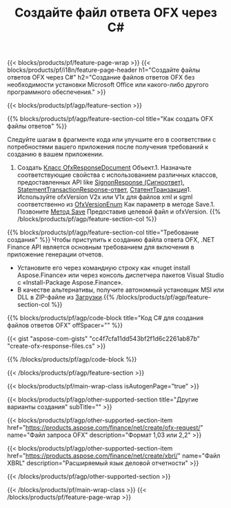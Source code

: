 ﻿---
title: Создайте файл ответа OFX через C#
description: Пример кода для создания файла ответа OFX. Используйте пример API кода для пакетной генерации файлов ответов OFX в приложениях на основе .NET. 
url: /ru/net/create/ofx-response/
family: finance
platformtag: net
feature: create
informat: OFX Response
outformat: 
otherformats: OFX Response
---
{{< blocks/products/pf/feature-page-wrap >}}
{{< blocks/products/pf/i18n/feature-page-header h1="Создайте файлы ответов OFX через C#" h2="Создание файлов ответов OFX без необходимости установки Microsoft Office или какого-либо другого программного обеспечения." >}}

{{< blocks/products/pf/agp/feature-section >}}

{{% blocks/products/pf/agp/feature-section-col title="Как создать OFX файлы ответов" %}}

Следуйте шагам в фрагменте кода или улучшите его в соответствии с потребностями вашего приложения после получения требований к созданию в вашем приложении.

1. Создать [Класс OfxResponseDocument](https://apireference.aspose.com/finance/net/aspose.finance.ofx/ofxresponsedocument) Объект.1. Назначьте соответствующие свойства с использованием различных классов, предоставленных API like [SignonResponse (Сигноответ)](https://apireference.aspose.com/finance/net/aspose.finance.ofx.signon/signonresponse),  [StatementTransactionResponse-ответ](https://apireference.aspose.com/finance/net/aspose.finance.ofx.bank/statementtransactionresponse), [СтатентТранзакция](https://apireference.aspose.com/finance/net/aspose.finance.ofx/statementtransaction)1. Используйте ofxVersion V2x или V1x для файлов xml и sgml соответственно из [OfxVersionEnum](https://apireference.aspose.com/finance/net/aspose.finance.ofx/ofxversionenum) Как параметр в методе Save.1. Позвоните [Метод Save](https://apireference.aspose.com/finance/net/aspose.finance.ofx/ofxresponsedocument/methods/save) Предоставив целевой файл и ofxVersion.
{{% /blocks/products/pf/agp/feature-section-col %}}

{{% blocks/products/pf/agp/feature-section-col title="Требование создания" %}}
Чтобы приступить к созданию файла ответа OFX, .NET Finance API является основным требованием для включения в приложение генерации отчетов. 
- Установите его через командную строку как «nuget install Aspose.Finance» или через консоль диспетчера пакетов Visual Studio с «Install-Package Aspose.Finance».
- В качестве альтернативы, получите автономный установщик MSI или DLL в ZIP-файле из [Загрузки](https://downloads.aspose.com/finance/net).{{% /blocks/products/pf/agp/feature-section-col %}}

{{% blocks/products/pf/agp/code-block title="Код C# для создания файлов ответов OFX" offSpacer="" %}}

{{< gist "aspose-com-gists" "cc4f7cfa11dd543bf2f1d6c2261ab87b" "create-ofx-response-files.cs" >}}

{{% /blocks/products/pf/agp/code-block %}}

{{< /blocks/products/pf/agp/feature-section >}}

{{< blocks/products/pf/main-wrap-class isAutogenPage="true" >}}

{{< blocks/products/pf/agp/other-supported-section title="Другие варианты создания" subTitle="" >}}

{{< blocks/products/pf/agp/other-supported-section-item href="https://products.aspose.com/finance/net/create/ofx-request/" name="Файл запроса OFX" description="Формат 1,03 или 2,2" >}}

{{< blocks/products/pf/agp/other-supported-section-item href="https://products.aspose.com/finance/net/create/xbrl/" name="Файл XBRL" description="Расширяемый язык деловой отчетности" >}}

{{< /blocks/products/pf/agp/other-supported-section >}}

{{< /blocks/products/pf/main-wrap-class >}}
{{< /blocks/products/pf/feature-page-wrap >}}